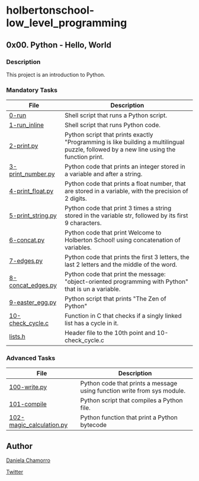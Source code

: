 # holbertonschool-low_level_programming

## 0x00. Python - Hello, World
### Description
This project is an introduction to Python.


### Mandatory Tasks

| File | Description |
| ------ | ------ |
| [0-run](https://github.com/dalexach/holbertonschool-higher_level_programming/blob/master/0x00-python-hello_world/0-run) | Shell script that runs a Python script. |
| [1-run_inline](https://github.com/dalexach/holbertonschool-higher_level_programming/blob/master/0x00-python-hello_world/1-run_inline) | Shell script that runs Python code. |
| [2-print.py](https://github.com/dalexach/holbertonschool-higher_level_programming/blob/master/0x00-python-hello_world/2-print.py) | Python script that prints exactly "Programming is like building a multilingual puzzle, followed by a new line using the function print. |
| [3-print_number.py](https://github.com/dalexach/holbertonschool-higher_level_programming/blob/master/0x00-python-hello_world/3-print_number.py) | Python code that prints an integer stored in a variable and after a string. |
| [4-print_float.py](https://github.com/dalexach/holbertonschool-higher_level_programming/blob/master/0x00-python-hello_world/4-print_float.py) | Python code that prints a float number, that are stored in a variable, with the precision of 2 digits. |
| [5-print_string.py](https://github.com/dalexach/holbertonschool-higher_level_programming/blob/master/0x00-python-hello_world/5-print_string.py) | Python code that print 3 times a string stored in the variable str, followed by its first 9 characters. |
| [6-concat.py](https://github.com/dalexach/holbertonschool-higher_level_programming/blob/master/0x00-python-hello_world/6-concat.py) | Python code that print Welcome to Holberton School! using concatenation of variables. |
| [7-edges.py](https://github.com/dalexach/holbertonschool-higher_level_programming/blob/master/0x00-python-hello_world/7-edges.py) | Python code that prints the first 3 letters, the last 2 letters and the middle of the word. |
| [8-concat_edges.py](https://github.com/dalexach/holbertonschool-higher_level_programming/blob/master/0x00-python-hello_world/8-concat_edges.py) | Python code that print the message: "object-oriented programming with Python" that is un a variable. |
| [9-easter_egg.py](https://github.com/dalexach/holbertonschool-higher_level_programming/blob/master/0x00-python-hello_world/9-easter_egg.py) | Python script that prints "The Zen of Python" |
| [10-check_cycle.c](https://github.com/dalexach/holbertonschool-higher_level_programming/blob/master/0x00-python-hello_world/10-check_cycle.c) | Function in C that checks if a singly linked list has a cycle in it. |
| [lists.h](https://github.com/dalexach/holbertonschool-higher_level_programming/blob/master/0x00-python-hello_world/lists.h) | Header file to the 10th point and 10-check_cycle.c |


### Advanced Tasks
| File | Description |
| ------ | ------ |
| [100-write.py](https://github.com/dalexach/holbertonschool-higher_level_programming/blob/master/0x00-python-hello_world/100-write.py) | Python code that prints a message using function write from sys module. |
| [101-compile](https://github.com/dalexach/holbertonschool-higher_level_programming/blob/master/0x00-python-hello_world/101-compile) | Python script that compiles a Python file. |
| [102-magic_calculation.py](https://github.com/dalexach/holbertonschool-higher_level_programming/blob/master/0x00-python-hello_world/102-magic_calculation.py) | Python function that print a Python bytecode |


## Author

[Daniela Chamorro](https://www.linkedin.com/in/daniela-alexandra-chamorro-guerrero-666805a1/)

[Twitter](https://twitter.com/dalexach)
